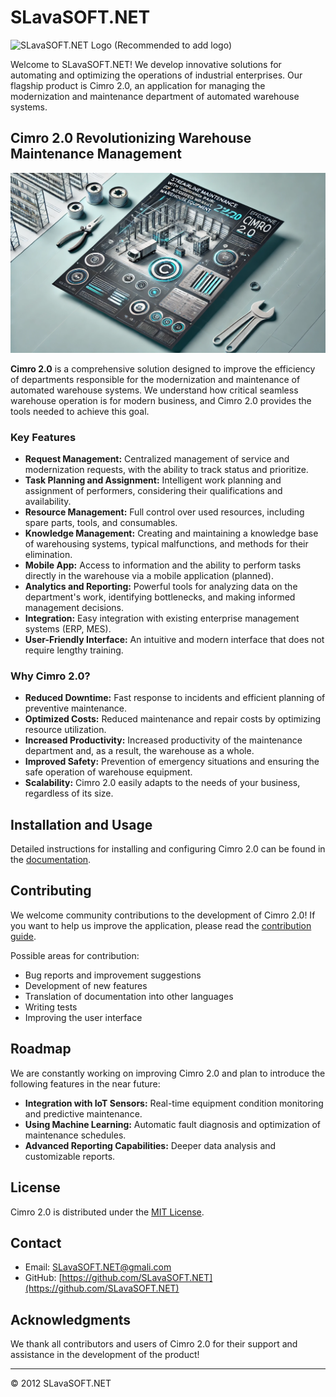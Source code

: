 # SLavaSOFT.NET

![SLavaSOFT.NET Logo (Recommended to add logo)](./assets/logo.png)

Welcome to SLavaSOFT.NET! We develop innovative solutions for automating and optimizing the operations of industrial enterprises. Our flagship product is Cimro 2.0, an application for managing the modernization and maintenance department of automated warehouse systems.

## Cimro 2.0 Revolutionizing Warehouse Maintenance Management

![Cimro 2.0 Screenshot (Recommended to add screenshot)](./Resources/Poster.webp)

**Cimro 2.0** is a comprehensive solution designed to improve the efficiency of departments responsible for the modernization and maintenance of automated warehouse systems. We understand how critical seamless warehouse operation is for modern business, and Cimro 2.0 provides the tools needed to achieve this goal.

### Key Features

*   **Request Management:** Centralized management of service and modernization requests, with the ability to track status and prioritize.
*   **Task Planning and Assignment:** Intelligent work planning and assignment of performers, considering their qualifications and availability.
*   **Resource Management:** Full control over used resources, including spare parts, tools, and consumables.
*   **Knowledge Management:** Creating and maintaining a knowledge base of warehousing systems, typical malfunctions, and methods for their elimination.
*   **Mobile App:** Access to information and the ability to perform tasks directly in the warehouse via a mobile application (planned).
*   **Analytics and Reporting:** Powerful tools for analyzing data on the department's work, identifying bottlenecks, and making informed management decisions.
*   **Integration:** Easy integration with existing enterprise management systems (ERP, MES).
*   **User-Friendly Interface:** An intuitive and modern interface that does not require lengthy training.

### Why Cimro 2.0?

*   **Reduced Downtime:** Fast response to incidents and efficient planning of preventive maintenance.
*   **Optimized Costs:** Reduced maintenance and repair costs by optimizing resource utilization.
*   **Increased Productivity:** Increased productivity of the maintenance department and, as a result, the warehouse as a whole.
*   **Improved Safety:** Prevention of emergency situations and ensuring the safe operation of warehouse equipment.
*   **Scalability:** Cimro 2.0 easily adapts to the needs of your business, regardless of its size.

## Installation and Usage

Detailed instructions for installing and configuring Cimro 2.0 can be found in the [documentation](./docs/installation.md).

## Contributing

We welcome community contributions to the development of Cimro 2.0! If you want to help us improve the application, please read the [contribution guide](./CONTRIBUTING.md).

Possible areas for contribution:

*   Bug reports and improvement suggestions
*   Development of new features
*   Translation of documentation into other languages
*   Writing tests
*   Improving the user interface

## Roadmap

We are constantly working on improving Cimro 2.0 and plan to introduce the following features in the near future:

*   **Integration with IoT Sensors:** Real-time equipment condition monitoring and predictive maintenance.
*   **Using Machine Learning:** Automatic fault diagnosis and optimization of maintenance schedules.
*   **Advanced Reporting Capabilities:** Deeper data analysis and customizable reports.

## License

Cimro 2.0 is distributed under the [MIT License](./LICENSE).

## Contact

*   Email: [SLavaSOFT.NET@gmali.com](mailto:slavasoft.net@gmail.com)
*   GitHub: [https://github.com/SLavaSOFT.NET](https://github.com/SLavaSOFT.NET)

## Acknowledgments

We thank all contributors and users of Cimro 2.0 for their support and assistance in the development of the product!

---

© 2012 SLavaSOFT.NET
